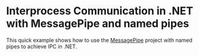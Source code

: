 # Interprocess Communication in .NET with MessagePipe and named pipes

This quick example shows how to use the [MessagePipe](https://github.com/Cysharp/MessagePipe) project with named pipes to achieve IPC in .NET.